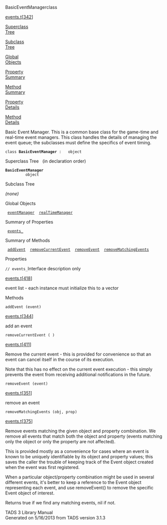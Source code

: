 <span class="title">BasicEventManager</span><span class="type">class</span>

[events.t](../file/events.t.html)\[[342](../source/events.t.html#342)\]

[Superclass  
Tree](#_SuperClassTree_)

[Subclass  
Tree](#_SubClassTree_)

[Global  
Objects](#_ObjectSummary_)

[Property  
Summary](#_PropSummary_)

[Method  
Summary](#_MethodSummary_)

[Property  
Details](#_Properties_)

[Method  
Details](#_Methods_)

<div class="fdesc">

Basic Event Manager. This is a common base class for the game-time and
real-time event managers. This class handles the details of managing the
event queue; the subclasses must define the specifics of event timing.

`class `**`BasicEventManager`**` :   object`

</div>

<span id="_SuperClassTree_"></span>

<div class="mjhd">

<span class="hdln">Superclass Tree</span>   (in declaration order)

</div>

**`BasicEventManager`**  
`         object`  
<span id="_SubClassTree_"></span>

<div class="mjhd">

<span class="hdln">Subclass Tree</span>  

</div>

*(none)* <span id="_ObjectSummary_"></span>

<div class="mjhd">

<span class="hdln">Global Objects</span>  

</div>

` `[`eventManager`](../object/eventManager.html)`  `[`realTimeManager`](../object/realTimeManager.html)`  `
<span id="_PropSummary_"></span>

<div class="mjhd">

<span class="hdln">Summary of Properties</span>  

</div>

` `[`events_`](#events_)`  `

<span id="_MethodSummary_"></span>

<div class="mjhd">

<span class="hdln">Summary of Methods</span>  

</div>

` `[`addEvent`](#addEvent)`  `[`removeCurrentEvent`](#removeCurrentEvent)`  `[`removeEvent`](#removeEvent)`  `[`removeMatchingEvents`](#removeMatchingEvents)`  `

<span id="_Properties_"></span>

<div class="mjhd">

<span class="hdln">Properties</span>  

</div>

<span id="events_"></span>

`// events_`<span class="rem">Interface description only</span>

[events.t](../file/events.t.html)\[[418](../source/events.t.html#418)\]

<div class="desc">

event list - each instance must initialize this to a vector

</div>

<span id="_Methods_"></span>

<div class="mjhd">

<span class="hdln">Methods</span>  

</div>

<span id="addEvent"></span>

`addEvent (event)`

[events.t](../file/events.t.html)\[[344](../source/events.t.html#344)\]

<div class="desc">

add an event

</div>

<span id="removeCurrentEvent"></span>

`removeCurrentEvent ( )`

[events.t](../file/events.t.html)\[[411](../source/events.t.html#411)\]

<div class="desc">

Remove the current event - this is provided for convenience so that an
event can cancel itself in the course of its execution.

Note that this has no effect on the current event execution - this
simply prevents the event from receiving additional notifications in the
future.

</div>

<span id="removeEvent"></span>

`removeEvent (event)`

[events.t](../file/events.t.html)\[[351](../source/events.t.html#351)\]

<div class="desc">

remove an event

</div>

<span id="removeMatchingEvents"></span>

`removeMatchingEvents (obj, prop)`

[events.t](../file/events.t.html)\[[375](../source/events.t.html#375)\]

<div class="desc">

Remove events matching the given object and property combination. We
remove all events that match both the object and property (events
matching only the object or only the property are not affected).

This is provided mostly as a convenience for cases where an event is
known to be uniquely identifiable by its object and property values;
this saves the caller the trouble of keeping track of the Event object
created when the event was first registered.

When a particular object/property combination might be used in several
different events, it's better to keep a reference to the Event object
representing each event, and use removeEvent() to remove the specific
Event object of interest.

Returns true if we find any matching events, nil if not.

</div>

<div class="ftr">

TADS 3 Library Manual  
Generated on 5/16/2013 from TADS version 3.1.3

</div>
